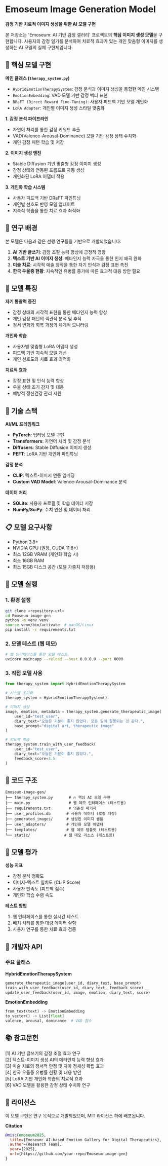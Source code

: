 # Emoseum Image Generation Model

**감정 기반 치료적 이미지 생성을 위한 AI 모델 구현**

본 저장소는 'Emoseum: AI 기반 감정 갤러리' 프로젝트의 **핵심 이미지 생성 모델**을 구현합니다. 사용자의 감정 일기를 분석하여 치료적 효과가 있는 개인 맞춤형 이미지를 생성하는 AI 모델의 실제 구현체입니다.

## 🧠 핵심 모델 구현

**메인 클래스 (`therapy_system.py`)**

- `HybridEmotionTherapySystem`: 감정 분석과 이미지 생성을 통합한 메인 시스템
- `EmotionEmbedding`: VAD 모델 기반 감정 벡터 표현
- `DRaFT (Direct Reward Fine-Tuning)`: 사용자 피드백 기반 모델 개인화
- `LoRA Adapter`: 개인별 이미지 생성 스타일 맞춤화

**1. 감정 분석 파이프라인**

- 자연어 처리를 통한 감정 키워드 추출
- VAD(Valence-Arousal-Dominance) 모델 기반 감정 상태 수치화
- 개인 감정 패턴 학습 및 저장

**2. 이미지 생성 엔진**

- Stable Diffusion 기반 맞춤형 감정 이미지 생성
- 감정 상태와 연동된 프롬프트 자동 생성
- 개인화된 LoRA 어댑터 적용

**3. 개인화 학습 시스템**

- 사용자 피드백 기반 DRaFT 파인튜닝
- 개인별 선호도 반영 모델 업데이트
- 지속적 학습을 통한 치료 효과 최적화

## 🔬 연구 배경

본 모델은 다음과 같은 선행 연구들을 기반으로 개발되었습니다:

1. **AI 기반 글쓰기**: 감정 조절 능력 향상에 긍정적 영향
2. **텍스트 기반 AI 이미지 생성**: 메타인지 능력 자극을 통한 인지 왜곡 완화
3. **미술 치료**: 시각적 예술 창작을 통한 자기 인식과 감정 표현 촉진
4. **한국 우울증 현황**: 지속적인 유병률 증가에 따른 효과적 대응 방안 필요

## 🎯 모델 특징

**자기 통찰력 증진**

- 감정 상태의 시각적 표현을 통한 메타인지 능력 향상
- 개인 감정 패턴의 객관적 분석 및 추적
- 정서 변화와 회복 과정의 체계적 모니터링

**개인화 학습**

- 사용자별 맞춤형 LoRA 어댑터 생성
- 피드백 기반 지속적 모델 개선
- 개인 선호도와 치료 효과 최적화

**치료적 효과**

- 감정 표현 및 인식 능력 향상
- 우울 상태 조기 감지 및 대응
- 예방적 정신건강 관리 지원

## 🔧 기술 스택

**AI/ML 프레임워크**

- **PyTorch**: 딥러닝 모델 구현
- **Transformers**: 자연어 처리 및 감정 분석
- **Diffusers**: Stable Diffusion 이미지 생성
- **PEFT**: LoRA 기반 개인화 파인튜닝

**감정 분석**

- **CLIP**: 텍스트-이미지 연동 임베딩
- **Custom VAD Model**: Valence-Arousal-Dominance 분석

**데이터 처리**

- **SQLite**: 사용자 프로필 및 학습 데이터 저장
- **NumPy/SciPy**: 수치 연산 및 데이터 처리

## 📋 모델 요구사항

- Python 3.8+
- NVIDIA GPU (권장, CUDA 11.8+)
- 최소 12GB VRAM (개인화 학습 시)
- 최소 16GB RAM
- 최소 15GB 디스크 공간 (모델 가중치 저장용)

## 🚀 모델 실행

### 1. 환경 설정

```bash
git clone <repository-url>
cd Emoseum-image-gen
python -m venv venv
source venv/bin/activate  # macOS/Linux
pip install -r requirements.txt
```

### 2. 모델 테스트 (웹 데모)

```bash
# 웹 인터페이스를 통한 모델 테스트
uvicorn main:app --reload --host 0.0.0.0 --port 8000
```

### 3. 직접 모델 사용

```python
from therapy_system import HybridEmotionTherapySystem

# 시스템 초기화
therapy_system = HybridEmotionTherapySystem()

# 이미지 생성
image, emotion, metadata = therapy_system.generate_therapeutic_image(
    user_id="test_user",
    diary_text="오늘은 기분이 좋지 않았다. 모든 일이 잘못되는 것 같다.",
    base_prompt="digital art, therapeutic image"
)

# 피드백 학습
therapy_system.train_with_user_feedback(
    user_id="test_user",
    diary_text="오늘은 기분이 좋지 않았다.",
    feedback_score=3.5
)
```

## 📁 코드 구조

```
Emoseum-image-gen/
├── therapy_system.py       # 🔥 핵심 AI 모델 구현
├── main.py                 # 웹 데모 인터페이스 (테스트용)
├── requirements.txt        # 의존성 패키지
├── user_profiles.db       # 사용자 데이터 (로컬 저장)
├── generated_images/      # 생성된 이미지 샘플
├── user_adapters/         # 개인화 모델 어댑터
├── templates/             # 웹 데모 템플릿 (테스트용)
└── static/               # 웹 데모 리소스 (테스트용)
```

## 🧪 모델 평가

**성능 지표**

- 감정 분석 정확도
- 이미지-텍스트 일치도 (CLIP Score)
- 사용자 만족도 (피드백 점수)
- 개인화 학습 수렴 속도

**테스트 방법**

1. 웹 인터페이스를 통한 실시간 테스트
2. 배치 처리를 통한 대량 데이터 실험
3. 사용자 연구를 통한 치료 효과 검증

## 🔧 개발자 API

### 주요 클래스

**HybridEmotionTherapySystem**

```python
generate_therapeutic_image(user_id, diary_text, base_prompt)
train_with_user_feedback(user_id, diary_text, feedback_score)
update_user_feedback(user_id, image, emotion, diary_text, score)
```

**EmotionEmbedding**

```python
from_text(text) -> EmotionEmbedding
to_vector() -> List[float]
valence, arousal, dominance  # VAD 점수
```

## 📚 참고문헌

[1] AI 기반 글쓰기의 감정 조절 효과 연구  
[2] 텍스트-이미지 생성 AI의 메타인지 능력 향상 효과  
[3] 미술 치료의 정서적 안정 및 자아 정체성 확립 효과  
[4] 한국 우울증 유병률 현황 및 대응 방안  
[5] LoRA 기반 개인화 학습의 치료적 효과  
[6] VAD 모델을 활용한 감정 상태 수치화 연구

## 📄 라이선스

이 모델 구현은 연구 목적으로 개발되었으며, MIT 라이선스 하에 배포됩니다.

**Citation**

```bibtex
@misc{emoseum2025,
  title={Emoseum: AI-based Emotion Gallery for Digital Therapeutics},
  author={Research Team},
  year={2025},
  url={https://github.com/your-repo/Emoseum-image-gen}
}
```

